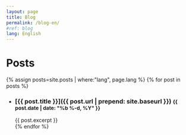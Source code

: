 ```yaml
---
layout: page
title: Blog
permalink: /blog-en/
#ref: blog
lang: English
---
```


# Posts

{% assign posts=site.posts | where:"lang", page.lang %}
{% for post in posts %}
  * ### [{{ post.title }}]({{ post.url | prepend: site.baseurl }}) <small class="post-meta">{{ post.date | date: "%b %-d, %Y" }}</small>
    {{ post.excerpt }}
    <br>
{% endfor %}
